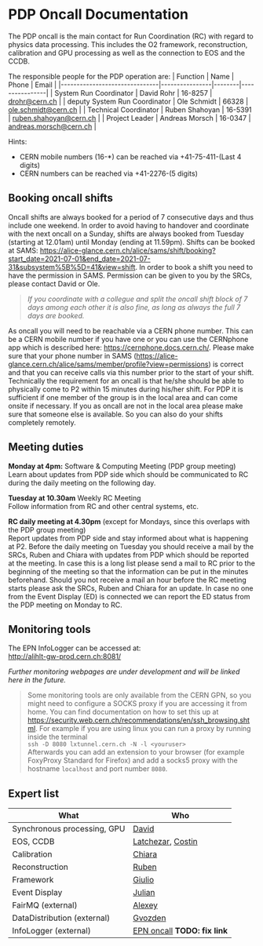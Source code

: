 # PDP Oncall Documentation
The PDP oncall is the main contact for Run Coordination (RC) with regard to physics data processing. This includes the O2 framework, reconstruction, calibration and GPU processing as well as the connection to EOS and the CCDB.

The responsible people for the PDP operation are:
| Function                      | Name           | Phone  | Email          |
|-------------------------------|----------------|--------|----------------|
| System Run Coordinator        | David Rohr     | 16-8257 | <drohr@cern.ch>          |
| deputy System Run Coordinator | Ole Schmidt    | 66328  | <ole.schmidt@cern.ch>    |
| Technical Coordinator         | Ruben Shahoyan | 16-5391 | <ruben.shahoyan@cern.ch> |
| Project Leader                | Andreas Morsch | 16-0347 | <andreas.morsch@cern.ch> |

Hints:
- CERN mobile numbers (16-\*) can be reached via +41-75-411-(Last 4 digits)
- CERN numbers can be reached via +41-2276-(5 digits)

## Booking oncall shifts
Oncall shifts are always booked for a period of 7 consecutive days and thus include one weekend. In order to avoid having to handover and coordinate with the next oncall on a Sunday, shifts are always booked from Tuesday (starting at 12.01am) until Monday (ending at 11.59pm). Shifts can be booked at SAMS: <https://alice-glance.cern.ch/alice/sams/shift/booking?start_date=2021-07-01&end_date=2021-07-31&subsystem%5B%5D=41&view=shift>. In order to book a shift you need to have the permission in SAMS. Permission can be given to you by the SRCs, please contact David or Ole.

> *If you coordinate with a collegue and split the oncall shift block of 7 days among each other it is also fine, as long as always the full 7 days are booked.*

As oncall you will need to be reachable via a CERN phone number. This can be a CERN mobile number if you have one or you can use the CERNphone app which is described here: <https://cernphone.docs.cern.ch/>. Please make sure that your phone number in SAMS (<https://alice-glance.cern.ch/alice/sams/member/profile?view=permissions>) is correct and that you can receive calls via this number prior to the start of your shift. Technically the requirement for an oncall is that he/she should be able to physically come to P2 within 15 minutes during his/her shift. For PDP it is sufficient if one member of the group is in the local area and can come onsite if necessary. If you as oncall are not in the local area please make sure that someone else is available. So you can also do your shifts completely remotely.


## Meeting duties
**Monday at 4pm:** Software & Computing Meeting (PDP group meeting)\
Learn about updates from PDP side which should be communicated to RC during the daily meeting on the following day.

**Tuesday at 10.30am** Weekly RC Meeting\
Follow information from RC and other central systems, etc.

**RC daily meeting at 4.30pm** (except for Mondays, since this overlaps with the PDP group meeting)\
Report updates from PDP side and stay informed about what is happening at P2. Before the daily meeting on Tuesday you should receive a mail by the SRCs, Ruben and Chiara with updates from PDP which should be reported at the meeting. In case this is a long list please send a mail to RC prior to the beginning of the meeting so that the information can be put in the minutes beforehand. Should you not receive a mail an hour before the RC meeting starts please ask the SRCs, Ruben and Chiara for an update. In case no one from the Event Display (ED) is connected we can report the ED status from the PDP meeting on Monday to RC.

## Monitoring tools
The EPN InfoLogger can be accessed at:\
<http://alihlt-gw-prod.cern.ch:8081/>

*Further monitoring webpages are under development and will be linked here in the future.*

> Some monitoring tools are only available from the CERN GPN, so you might need to configure a SOCKS proxy if you are accessing it from home. You can find documentation on how to set this up at <https://security.web.cern.ch/recommendations/en/ssh_browsing.shtml>. For example if you are using linux you can run a proxy by running inside the terminal\
`ssh -D 8080 lxtunnel.cern.ch -N -l <youruser>`\
Afterwards you can add an extension to your browser (for example FoxyProxy Standard for Firefox) and add a socks5 proxy with the hostname `localhost` and port number `8080`.


## Expert list
| **What**                    | **Who**           |
|-----------------------------|-------------------|
| Synchronous processing, GPU | [David](https://phonebook.cern.ch/phonebook/#search/?query=David+Rohr)             |
| EOS, CCDB                   | [Latchezar](https://phonebook.cern.ch/phonebook/#search/?query=Latchezar+Betev), [Costin](https://phonebook.cern.ch/#search/?query=Costin+Grigoras) |
| Calibration                 | [Chiara](https://phonebook.cern.ch/phonebook/#search/?query=Chiara+Zampolli)            |
| Reconstruction              | [Ruben](https://phonebook.cern.ch/phonebook/#search/?query=Ruben+Shahoyan)             |
| Framework                   | [Giulio](https://phonebook.cern.ch/phonebook/#search/?query=Giulio+Eulisse)            |
| Event Display               | [Julian](https://phonebook.cern.ch/phonebook/#search/?query=Julian+Myrcha)  |
| FairMQ (external)           | [Alexey](https://phonebook.cern.ch/phonebook/#search/?query=Alexey+Rybalchenko)  |
| DataDistribution (external) | [Gvozden](https://phonebook.cern.ch/phonebook/#search/?query=Gvozden+Neskovic)  |
| InfoLogger (external)       | [EPN oncall](http://aliceglance.web.cern.ch/aliceglance/arc_display.php) **TODO: fix link** |

